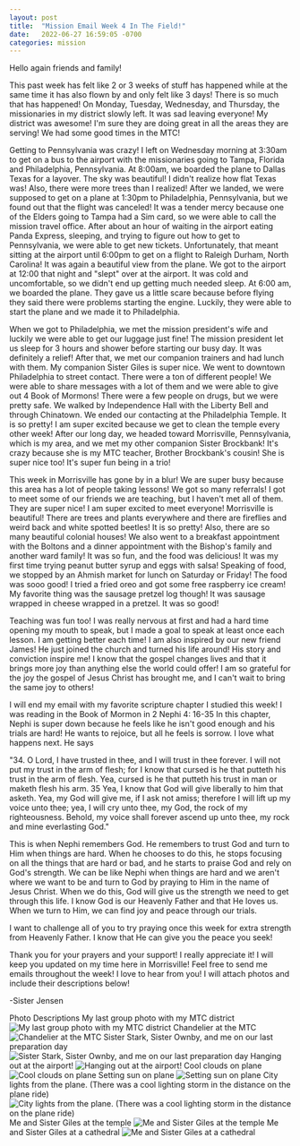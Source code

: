 ```yaml
---
layout: post
title:  "Mission Email Week 4 In The Field!"
date:   2022-06-27 16:59:05 -0700
categories: mission
---
```

Hello again friends and family!

This past week has felt like 2 or 3 weeks of stuff has happened while at the same time it has also flown by and only felt like 3 days! There is so much that has happened! On Monday, Tuesday, Wednesday, and Thursday, the missionaries in my district slowly left. It was sad leaving everyone! My district was awesome! I'm sure they are doing great in all the areas they are serving! We had some good times in the MTC!

Getting to Pennsylvania was crazy! I left on Wednesday morning at 3:30am to get on a bus to the airport with the missionaries going to Tampa, Florida and Philadelphia,  Pennsylvania. At 8:00am, we boarded the plane to Dallas Texas for a layover. The sky was beautiful! I didn't realize how flat Texas was! Also, there were more trees than I realized! After we landed, we were supposed to get on a plane at 1:30pm to Philadelphia, Pennsylvania, but we found out that the flight was canceled! It was a tender mercy because one of the Elders going to Tampa had a Sim card, so we were able to call the mission travel office.  After about an hour of waiting in the airport eating Panda Express, sleeping, and trying to figure out how to get to Pennsylvania,  we were able to get new tickets. Unfortunately,  that meant sitting at the airport until 6:00pm to get on a flight to Raleigh Durham, North Carolina! It was again a beautiful view from the plane. We got to the airport at 12:00 that night and "slept" over at the airport. It was cold and uncomfortable, so we didn't end up getting much needed sleep. At 6:00 am, we boarded the plane. They gave us a little scare because before flying they said there were problems starting the engine.  Luckily,  they were able to start the plane and we made it to Philadelphia.

When we got to Philadelphia, we met the mission president's wife and luckily we were able to get our luggage just fine! The mission president let us sleep for 3 hours and shower before starting our busy day. It was definitely a relief! After that, we met our companion trainers and had lunch with them. My companion Sister Giles is super nice. We went to downtown Philadelphia to street contact. There were a ton of different people! We were able to share messages with a lot of them and we were able to give out 4 Book of Mormons! There were a few people on drugs, but we were pretty safe. We walked by Independence Hall with the Liberty Bell and through Chinatown.  We ended our contacting at the Philadelphia Temple. It is so pretty! I am super excited because we get to clean the temple every other week! After our long day, we headed toward Morrisville, Pennsylvania, which is my area, and we met my other companion Sister Brockbank! It's crazy because she is my MTC teacher, Brother Brockbank's cousin! She is super nice too! It's super fun being in a trio!

This week in Morrisville has gone by in a blur! We are super busy because this area has a lot of people taking lessons! We got so many referrals! I got to meet some of our friends we are teaching,  but I haven't met all of them. They are super nice! I am super excited to meet everyone! Morrisville is beautiful! There are trees and plants everywhere and there are fireflies and weird back and white spotted beetles! It is so pretty! Also, there are so many beautiful colonial houses! We also went to a breakfast appointment with the Boltons and a dinner appointment with the Bishop's family and another ward family! It was so fun, and the food was delicious! It was my first time trying peanut butter syrup and eggs with salsa! Speaking of food, we stopped by an Ahmish market for lunch on Saturday or Friday! The food was sooo good! I tried a fried oreo and got some free raspberry ice cream! My favorite thing was the sausage pretzel log though! It was sausage wrapped in cheese wrapped in a pretzel. It was so good!

Teaching was fun too! I was really nervous at first and had a hard time opening my mouth to speak, but I made a goal to speak at least once each lesson. I am getting better each time! I am also inspired by our new friend James! He just joined the church and turned his life around! His story and conviction inspire me! I know that the gospel changes lives and that it brings more joy than anything else the world could offer! I am so grateful for the joy the gospel of Jesus Christ has brought me,  and I can't wait to bring the same joy to others!

I will end my email with my favorite scripture chapter I studied this week! I was reading in the Book of Mormon in 2 Nephi 4: 16-35 In this chapter, Nephi is super down because he feels like he isn't good enough and his trials are hard! He wants to rejoice, but all he feels is sorrow. I love what happens next. He says

"34. O Lord, I have trusted in thee, and I will trust in thee forever. I will not put my trust in the arm of flesh; for I know that cursed is he that putteth his trust in the arm of flesh. Yea, cursed is he that putteth his trust in man or maketh flesh his arm.
35 Yea, I know that God will give liberally to him that asketh. Yea, my God will give me, if I ask not amiss; therefore I will lift up my voice unto thee; yea, I will cry unto thee, my God, the rock of my righteousness. Behold, my voice shall forever ascend up unto thee, my rock and mine everlasting God."

This is when Nephi remembers God. He remembers to trust God and turn to Him when things are hard.  When he chooses to do this, he stops focusing on all the things that are hard or bad, and he starts to praise God and rely on God's strength. We can be like Nephi when things are hard and we aren't where we want to be and turn to God by praying to Him in the name of Jesus Christ. When we do this, God will give us the strength we need to get through this life. I know God is our Heavenly Father and that He loves us. When we turn to Him, we can find joy and peace through our trials. 

I want to challenge all of you to try praying once this week for extra strength from Heavenly Father. I know that He can give you the peace you seek!

Thank you for your prayers and your support! I really appreciate it! I will keep you updated on my time here in Morrisville! Feel free to send me emails throughout the week! I love to hear from you! I will attach photos and include their descriptions below!

-Sister Jensen

Photo Descriptions
My last group photo with my MTC district
![My last group photo with my MTC district](/kayla-mission-blog/assets/image0.jpeg)
Chandelier at the MTC
![Chandelier at the MTC](/kayla-mission-blog/assets/20220620_091057.jpg)
Sister Stark, Sister Ownby, and me on our last preparation day
![Sister Stark, Sister Ownby, and me on our last preparation day](/kayla-mission-blog/assets/20220620_211238.jpg)
Hanging out at the airport!
![Hanging out at the airport!](/kayla-mission-blog/assets/20220622_171523.jpg)
Cool clouds on plane
![Cool clouds on plane](/kayla-mission-blog/assets/20220622_183211.jpg)
Setting sun on plane
![Setting sun on plane](/kayla-mission-blog/assets/20220622_192025.jpg)
City lights from the plane. (There was a cool lighting storm in the distance on the plane ride)
![City lights from the plane. (There was a cool lighting storm in the distance on the plane ride)](/kayla-mission-blog/assets/20220622_194157.jpg)
Me and Sister Giles at the temple
![Me and Sister Giles at the temple](/kayla-mission-blog/assets/20220623_174924.jpg)
Me and Sister Giles at a cathedral
![Me and Sister Giles at a cathedral](/kayla-mission-blog/assets/20220623_161820.jpg)